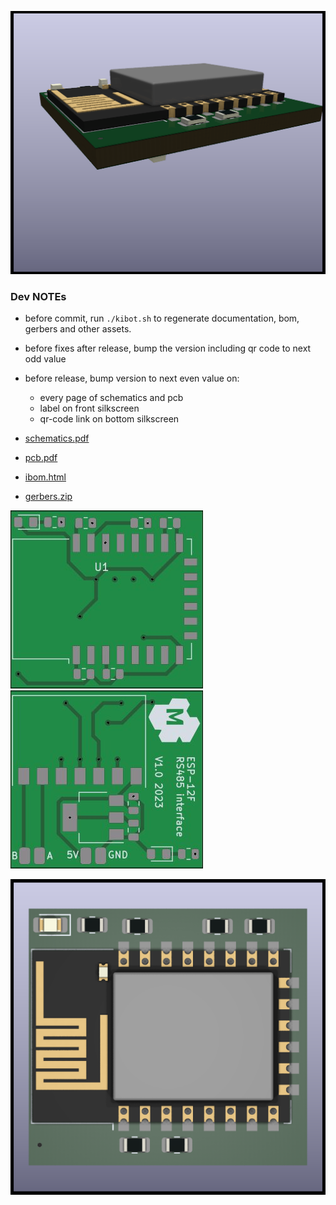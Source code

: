 ![PCB 3d main](gen/img_pcb_3d_main.png)


### Dev NOTEs

* before commit, run `./kibot.sh` to regenerate documentation, bom, gerbers and other assets.
* before fixes after release, bump the version including qr code to next odd value
* before release, bump version to next even value on:
  * every page of schematics and pcb
  * label on front silkscreen
  * qr-code link on bottom silkscreen


* [schematics.pdf](gen/schematics.pdf)
* [pcb.pdf](gen/pcb.pdf)
* [ibom.html](gen/bom_ibom.html)
* [gerbers.zip](gen/gerbers/gerbers.zip)


![PCB 2d front bare](gen/img_pcb_2d_front_bare.jpg)
![PCB 2d back bare](gen/img_pcb_2d_back_bare.jpg)

![PCB 3d front](gen/img_pcb_3d_front.png)


